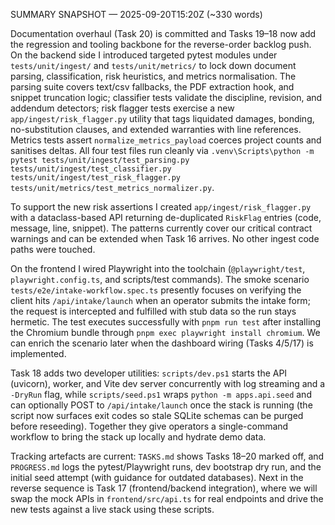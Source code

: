 SUMMARY SNAPSHOT — 2025-09-20T15:20Z (~330 words)

Documentation overhaul (Task 20) is committed and Tasks 19–18 now add the regression and tooling backbone for the reverse-order backlog push. On the backend side I introduced targeted pytest modules under `tests/unit/ingest/` and `tests/unit/metrics/` to lock down document parsing, classification, risk heuristics, and metrics normalisation. The parsing suite covers text/csv fallbacks, the PDF extraction hook, and snippet truncation logic; classifier tests validate the discipline, revision, and addendum detectors; risk flagger tests exercise a new `app/ingest/risk_flagger.py` utility that tags liquidated damages, bonding, no-substitution clauses, and extended warranties with line references. Metrics tests assert `normalize_metrics_payload` coerces project counts and sanitises deltas. All four test files run cleanly via `.venv\Scripts\python -m pytest tests/unit/ingest/test_parsing.py tests/unit/ingest/test_classifier.py tests/unit/ingest/test_risk_flagger.py tests/unit/metrics/test_metrics_normalizer.py`.

To support the new risk assertions I created `app/ingest/risk_flagger.py` with a dataclass-based API returning de-duplicated `RiskFlag` entries (code, message, line, snippet). The patterns currently cover our critical contract warnings and can be extended when Task 16 arrives. No other ingest code paths were touched.

On the frontend I wired Playwright into the toolchain (`@playwright/test`, `playwright.config.ts`, and scripts/test commands). The smoke scenario `tests/e2e/intake-workflow.spec.ts` presently focuses on verifying the client hits `/api/intake/launch` when an operator submits the intake form; the request is intercepted and fulfilled with stub data so the run stays hermetic. The test executes successfully with `pnpm run test` after installing the Chromium bundle through `pnpm exec playwright install chromium`. We can enrich the scenario later when the dashboard wiring (Tasks 4/5/17) is implemented.

Task 18 adds two developer utilities: `scripts/dev.ps1` starts the API (uvicorn), worker, and Vite dev server concurrently with log streaming and a `-DryRun` flag, while `scripts/seed.ps1` wraps `python -m apps.api.seed` and can optionally POST to `/api/intake/launch` once the stack is running (the script now surfaces exit codes so stale SQLite schemas can be purged before reseeding). Together they give operators a single-command workflow to bring the stack up locally and hydrate demo data.

Tracking artefacts are current: `TASKS.md` shows Tasks 18–20 marked off, and `PROGRESS.md` logs the pytest/Playwright runs, dev bootstrap dry run, and the initial seed attempt (with guidance for outdated databases). Next in the reverse sequence is Task 17 (frontend/backend integration), where we will swap the mock APIs in `frontend/src/api.ts` for real endpoints and drive the new tests against a live stack using these scripts.
